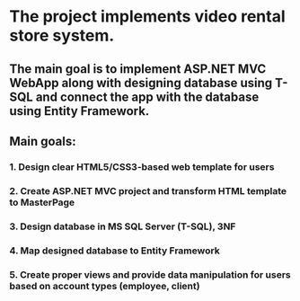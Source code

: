 # The project implements video rental store system.
## The main goal is to implement ASP.NET MVC WebApp along with designing database using T-SQL and connect the app with the database using Entity Framework.
## Main goals:
### 1. Design clear HTML5/CSS3-based web template for users
### 2. Create ASP.NET MVC project and transform HTML template to MasterPage
### 3. Design database in MS SQL Server (T-SQL), 3NF
### 4. Map designed database to Entity Framework
### 5. Create proper views and provide data manipulation for users based on account types (employee, client)
